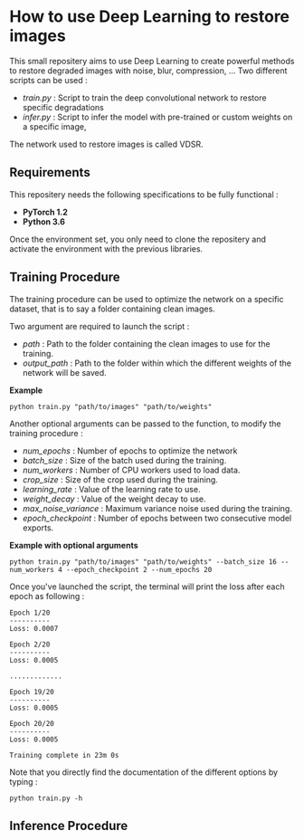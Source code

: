 # How to use Deep Learning to restore images

This small repositery aims to use Deep Learning to create powerful methods to restore degraded images with noise, blur, compression, ... Two different scripts can be used :

- *train.py* : Script to train the deep convolutional network to restore specific degradations
- *infer.py* : Script to infer the model with pre-trained or custom weights on a specific image,  

The network used to restore images is called VDSR. 

## Requirements 

This repositery needs the following specifications to be fully functional : 

- **PyTorch 1.2**
- **Python 3.6**

Once the environment set, you only need to clone the repositery and activate the environment with the previous libraries.

## Training Procedure

The training procedure can be used to optimize the network on a specific dataset, that is to say a folder containing clean images. 

Two argument are required to launch the script : 

- *path* : Path to the folder containing the clean images to use for the training.
- *output_path* : Path to the folder within which the different weights of the network will be saved.

**Example** 

```console
python train.py "path/to/images" "path/to/weights"
```

Another optional arguments can be passed to the function, to modify the training procedure :

- *num_epochs* : Number of epochs to optimize the network
- *batch_size* : Size of the batch used during the training.
- *num_workers* : Number of CPU workers used to load data.
- *crop_size* : Size of the crop used during the training. 
- *learning_rate* : Value of the learning rate to use.
- *weight_decay* : Value of the weight decay to use.
- *max_noise_variance* : Maximum variance noise used during the training.
- *epoch_checkpoint* : Number of epochs between two consecutive model exports.

**Example with optional arguments** 

```console
python train.py "path/to/images" "path/to/weights" --batch_size 16 --num_workers 4 --epoch_checkpoint 2 --num_epochs 20
```

Once you've launched the script, the terminal will print the loss after each epoch as following : 

```console
Epoch 1/20
----------
Loss: 0.0007 

Epoch 2/20
----------
Loss: 0.0005 

.............

Epoch 19/20
----------
Loss: 0.0005 

Epoch 20/20
----------
Loss: 0.0005 

Training complete in 23m 0s
```

Note that you directly find the documentation of the different options by typing : 

```console
python train.py -h
```

## Inference Procedure